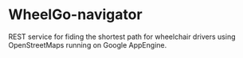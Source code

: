 WheelGo-navigator
=================

REST service for fiding the shortest path for wheelchair drivers using OpenStreetMaps running on Google AppEngine.
